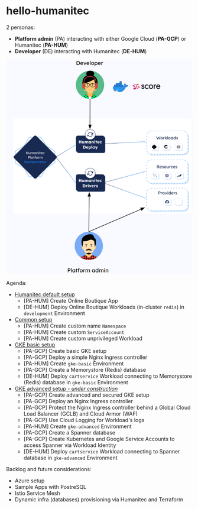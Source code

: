 # hello-humanitec

2 personas:
- **Platform admin** (PA) interacting with either Google Cloud (**PA-GCP**) or Humanitec (**PA-HUM**)
- **Developer** (DE) interacting with Humanitec (**DE-HUM**)

![personas](/images/personas.png)

Agenda:
- [Humanitec default setup](./docs/humanitec-default.md)
  - [PA-HUM] Create Online Boutique App
  - [DE-HUM] Deploy Online Boutique Workloads (in-cluster `redis`) in `development` Environment
- [Common setup](./docs/common.md)
  - [PA-HUM] Create custom name `Namespace`
  - [PA-HUM] Create custom `ServiceAccount`
  - [PA-HUM] Create custom unprivileged Workload
- [GKE basic setup](./docs/gke-basic.md)
  - [PA-GCP] Create basic GKE setup
  - [PA-GCP] Deploy a simple Nginx Ingress controller
  - [PA-HUM] Create `gke-basic` Environment
  - [PA-GCP] Create a Memorystore (Redis) database
  - [DE-HUM] Deploy `cartservice` Workload connecting to Memorystore (Redis) database in `gke-basic` Environment
- [GKE advanced setup - _under construction_](./docs/gke-advanced.md)
  - [PA-GCP] Create advanced and secured GKE setup
  - [PA-GCP] Deploy an Nginx Ingress controller
  - [PA-GCP] Protect the Nginx Ingress controller behind a Global Cloud Load Balancer (GCLB) and Cloud Armor (WAF)
  - [PA-GCP] Use Cloud Logging for Workload's logs
  - [PA-HUM] Create `gke-advanced` Environment
  - [PA-GCP] Create a Spanner database
  - [PA-GCP] Create Kubernetes and Google Service Accounts to access Spanner via Workload Identity
  - [DE-HUM] Deploy `cartservice` Workload connecting to Spanner database in `gke-advanced` Environment


Backlog and future considerations:
- Azure setup
- Sample Apps with PostreSQL
- Istio Service Mesh
- Dynamic infra (databases) provisioning via Humanitec and Terraform